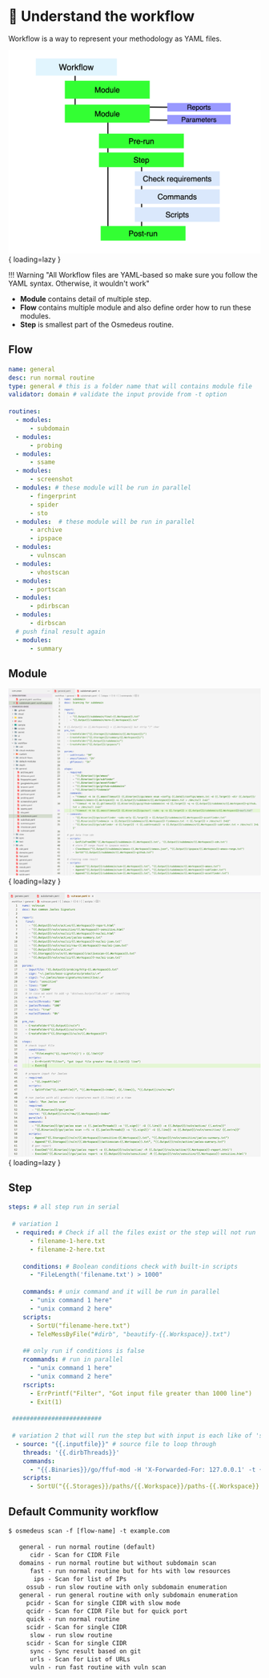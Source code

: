# :brain: Understand the workflow

Workflow is a way to represent your methodology as YAML files.

![routine-detail](static/workflow/routine-detail.png){ loading=lazy }

!!! Warning "All Workflow files are YAML-based so make sure you follow the YAML syntax. Otherwise, it wouldn't work"

- **Module** contains detail of multiple step.
- **Flow** contains multiple module and also define order how to run these modules.
- **Step** is smallest part of the Osmedeus routine.

## Flow

```yaml
name: general
desc: run normal routine
type: general # this is a folder name that will contains module file
validator: domain # validate the input provide from -t option

routines:
  - modules:
      - subdomain
  - modules:
      - probing
  - modules:
      - ssame
  - modules:
      - screenshot
  - modules: # these module will be run in parallel
      - fingerprint
      - spider
      - sto
  - modules:  # these module will be run in parallel
      - archive
      - ipspace
  - modules:
      - vulnscan
  - modules:
      - vhostscan
  - modules:
      - portscan
  - modules:
      - pdirbscan
  - modules:
      - dirbscan
  # push final result again
  - modules:
      - summary

```

## Module
![module-1](static/workflow/module-1.png){ loading=lazy }

![module-2](static/workflow/module-2.png){ loading=lazy }

## Step


```yaml
steps: # all step run in serial

 # variation 1 
  - required: # Check if all the files exist or the step will not run
      - filename-1-here.txt
      - filename-2-here.txt

    conditions: # Boolean conditions check with built-in scripts
      - "FileLength('filename.txt') > 1000"

    commands: # unix command and it will be run in parallel
      - "unix command 1 here"
      - "unix command 2 here"
    scripts:
      - SortU("filename-here.txt")
      - TeleMessByFile("#dirb", "beautify-{{.Workspace}}.txt")

    ## only run if conditions is false
    rcommands: # run in parallel
      - "unix command 1 here"
      - "unix command 2 here"
    rscripts:
      - ErrPrintf("Filter", "Got input file greater than 1000 line")
      - Exit(1)

 #########################
 
 # variation 2 that will run the step but with input is each like of 'source' section
  - source: "{{.inputfile}}" # source file to loop through
    threads: '{{.dirbThreads}}'
    commands:
      - "{{.Binaries}}/go/ffuf-mod -H 'X-Forwarded-For: 127.0.0.1' -t {{.fthreads}} -recursion-depth {{.recursion}} -D -e 'asp,aspx,php,html,htm,jsp,cgi' -timeout 15 -get-hash -ac -s -fc '429,404,400' -of json -o {{.Output}}/directory/raw-{{._id_}}.json -u '{{.line}}/FUZZ' -w {{.wordlists}}:FUZZ"
    scripts:
      - SortU("{{.Storages}}/paths/{{.Workspace}}/paths-{{.Workspace}}.csv")
```

## Default Community workflow

```text
$ osmedeus scan -f [flow-name] -t example.com

   general - run normal routine (default)
      cidr - Scan for CIDR File
   domains - run normal routine but without subdomain scan
      fast - run normal routine but for hts with low resources
       ips - Scan for list of IPs
     ossub - run slow routine with only subdomain enumeration
   general - run general routine with only subdomain enumeration
     pcidr - Scan for single CIDR with slow mode
     qcidr - Scan for CIDR File but for quick port
     quick - run normal routine
     scidr - Scan for single CIDR
      slow - run slow routine
     scidr - Scan for single CIDR
      sync - Sync result based on git
      urls - Scan for List of URLs
      vuln - run fast routine with vuln scan

```